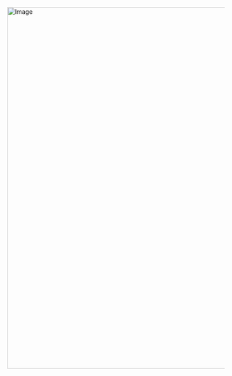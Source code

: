 <img width="1220" height="837" alt="Image" src="https://github.com/user-attachments/assets/1e611cc0-ab29-4a3f-85c7-3aa5d14a4c4c" />
